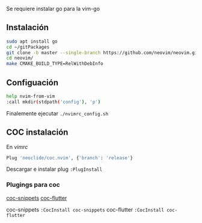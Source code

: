 
Se requiere instalar go para la vim-go

## Instalación

```bash
sudo apt install go
cd ~/gitPackages
git clone -b master --single-branch https://github.com/neovim/neovim.git
cd neovim/
make CMAKE_BUILD_TYPE=RelWithDebInfo
```


## Configuación

```bash
help nvim-from-vim
:call mkdir(stdpath('config'), 'p')
```

Finalemente ejecutar `./nvimrc_config.sh`

## COC instalación

En *vimrc*

```bash
Plug 'neoclide/coc.nvim', {'branch': 'release'}
```

Descargar e instalar plug `:PlugInstall`

### Plugings para coc

[coc-snippets](https://github.com/neoclide/coc-snippets)
[coc-flutter](https://github.com/iamcco/coc-flutter)

coc-snippets `:CocInstall coc-snippets`
coc-flutter `:CocInstall coc-flutter`

